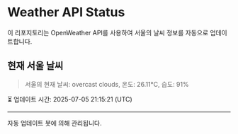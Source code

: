 
# Weather API Status

이 리포지토리는 OpenWeather API를 사용하여 서울의 날씨 정보를 자동으로 업데이트합니다.

## 현재 서울 날씨
> 서울의 현재 날씨: overcast clouds, 온도: 26.11°C, 습도: 91%

⏳ 업데이트 시간: 2025-07-05 21:15:21 (UTC)

---
자동 업데이트 봇에 의해 관리됩니다.
